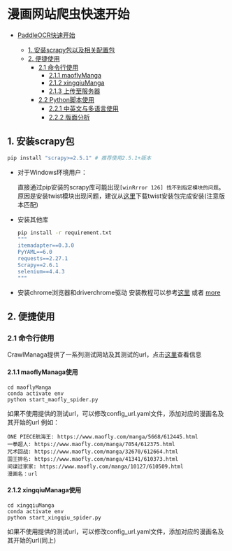 # 漫画网站爬虫快速开始


- [PaddleOCR快速开始](#paddleocr)

  + [1. 安装scrapy包以及相关配置包](#1)
  * [2. 便捷使用](#2)
    + [2.1 命令行使用](#21)
      - [2.1.1 maoflyManga](#211)
      - [2.1.2 xingqiuManga](#212)
      - [2.1.3 上传至服务器](#213)
    + [2.2 Python脚本使用](#22)
      - [2.2.1 中英文与多语言使用](#221)
      - [2.2.2 版面分析](#222)

<a name="1"></a>

## 1. 安装scrapy包

```bash
pip install "scrapy>=2.5.1" # 推荐使用2.5.1+版本
```

- 对于Windows环境用户：

  直接通过pip安装的scrapy库可能出现`[winRrror 126] 找不到指定模块的问题`。原因是安装twist模块出现问题，建议从[这里]()下载twist安装包完成安装(注意版本匹配)

- 安装其他库

  ```bash
  pip install -r requirement.txt
  """
  itemadapter==0.3.0
  PyYAML==6.0
  requests==2.27.1
  Scrapy==2.6.1
  selenium==4.4.3
  """
  ```
- 安装chrome浏览器和driverchrome驱动
  安装教程可以参考[这里](https://blog.csdn.net/zhoukeguai/article/details/113247342) 或者 [more](https://zhuanlan.zhihu.com/p/373688337)


<a name="2"></a>
## 2. 便捷使用
<a name="21"></a>
### 2.1 命令行使用

CrawlManaga提供了一系列测试网站及其测试的url，点击[这里](/xingqiuManga/xingqiumanhua/config_url.yaml)查看信息

<a name="211"></a>
#### 2.1.1 maoflyManaga使用
```
cd maoflyManga
conda activate env
python start_maofly_spider.py
```

如果不使用提供的测试url，可以修改config_url.yaml文件，添加对应的漫画名及其开始的url
例如：

```
ONE PIECE航海王: https://www.maofly.com/manga/5668/612445.html
一拳超人: https://www.maofly.com/manga/7054/612375.html
咒术回战: https://www.maofly.com/manga/32670/612664.html
国王排名: https://www.maofly.com/manga/41341/610373.html
间谍过家家: https://www.maofly.com/manga/10127/610509.html
漫画名：url
```

<a name="212"></a>
#### 2.1.2 xingqiuManaga使用
```
cd xingqiuManga
conda activate env
python start_xingqiu_spider.py
```
如果不使用提供的测试url，可以修改config_url.yaml文件，添加对应的漫画名及其开始的url(同上)




